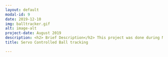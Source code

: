 ```yaml
---
layout: default
modal-id: 9
date: 2019-12-10
img: balltracker.gif
alt: image-alt
project-date: August 2019
description: <h2> Brief Description</h2> This project was done during MSR hackathon. The objective was to assemble and control a two Degree of Freedom Pan-tilt mechanism that uses comptuer vision for tracking and following a Blue cube<br><br><h2>Detailed Overview</h2><ul><li>As a first step, I assembled the two servos into a pan-tilt mechanism</li><li>Next, after soldering the Pololu Micro-maestro board, I installed its drivers and wrote python wrappers that allowed me to control the pan-tilt servos by specifying a trajectory sequence of angles for both servos</li><li> Finally, to achieve the vision based control, I wrote a OpenCV based tracker. Initally, the blue cube is found by masking the blue color and filtering contours based on pre-defined contour properties. Once the cube is detected, it is then tracked using a CSRT tracker through successive frames. The center of the contour defining the blue cube is used for achieving the control. The pixel disparity of the contour center from the image center is calculated in both X and Y direction. The angle of view of the camera was calculated and then the pixel disparity was conveted to proportional angle disparity and this angle was then used a feedback to adjust the pan and tilt servo until the ball was nearly at the center of the image</li><li> One complexity that is worth mentioning is the need to invert camera image when the tilt swithces from positive to negative values so that the servo control can be the same at all pan-tilt configurations</li></ul> A video showing the whole output is shown below <iframe width="560" height="315" src="https://www.youtube.com/embed/3hftMyb5vug" frameborder="0" allow="accelerometer; autoplay; encrypted-media; gyroscope; picture-in-picture" allowfullscreen></iframe><br><br> Feel free to check out the <a href="https://github.com/senthilpalanisamy/msr_assignments" target="_blank">code</a> in github.   
title: Servo Controlled Ball tracking 

---
```

